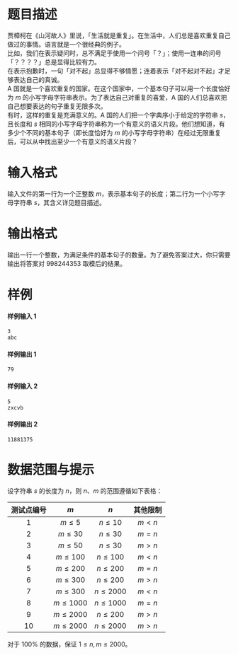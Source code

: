 
# 题目描述

贾樟柯在《山河故人》里说，「生活就是重复」。在生活中，人们总是喜欢重复自己做过的事情。语言就是一个很经典的例子。  
比如，我们在表示疑问时，总不满足于使用一个问号「？」；使用一连串的问号「？？？？」总是显得比较有力。  
在表示抱歉时，一句「对不起」总显得不够情愿；连着表示「对不起对不起」才足够表达自己的真诚。  
A 国就是一个喜欢重复的国家。在这个国家中，一个基本句子可以用一个长度恰好为 $m$ 的小写字母字符串表示。为了表达自己对重复的喜爱，A 国的人们总喜欢把自己想要表达的句子重复无限多次。  
有时，这样的重复是充满意义的。A 国的人们把一个字典序小于给定的字符串 $s$，且长度和 $s$ 相同的小写字母字符串称为一个有意义的语义片段。他们想知道，有多少个不同的基本句子（即长度恰好为 $m$ 的小写字母字符串）在经过无限重复后，可以从中找出至少一个有意义的语义片段？

# 输入格式

输入文件的第一行为一个正整数 $m$，表示基本句子的长度；第二行为一个小写字母字符串 $s$，其含义详见题目描述。

# 输出格式

输出一行一个整数，为满足条件的基本句子的数量。为了避免答案过大，你只需要输出将答案对 $998244353$ 取模后的结果。

# 样例

#### 样例输入 1
```plain
3
abc
```

#### 样例输出 1
```plain
79
```
#### 样例输入 2
```plain
5
zxcvb
```
#### 样例输出 2
```plain
11881375
```



# 数据范围与提示

设字符串 $s$ 的长度为 $n$，则 $n$、$m$ 的范围遵循如下表格：

|测试点编号|$m$|$n$|其他限制|
|:-:|:-:|:-:|:-:|
|$1$|$m\le 5$|$n\le 10$|$m<n$|
|$2$|$m\le 30$<!---->|$n\le 30$<!--1-->|$m=n$|
|$3$|$m\le 50$|$n\le 30$|$m>n$|
|$4$|$m\le 100$<!---->|$n\le 100$|$m<n$|
|$5$|$m\le 200$<!---->|$n\le 200$|$m=n$|
|$6$|$m\le 300$<!---->|$n\le 200$<!---->|$m>n$|
|$7$|$m\le 300$|$n\le 2000$|$m<n$|
|$8$|$m\le 1000$|$n\le 1000$|$m=n$|
|$9$|$m\le 2000$<!---->|$n\le 200$|$m>n$<!---->|
|$10$|$m\le 2000$|$n\le 2000$|$m>n$|

对于 $100\%$ 的数据，保证 $1\le n,m\le 2000$。

